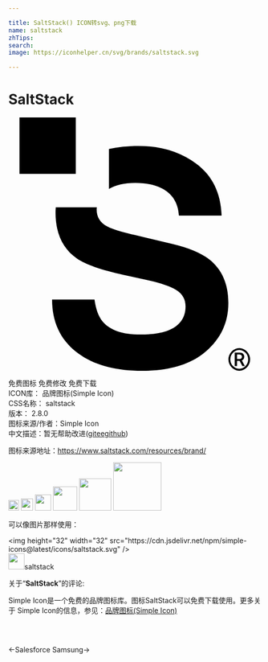 ```yaml
---

title: SaltStack() ICON转svg、png下载
name: saltstack
zhTips: 
search: 
image: https://iconhelper.cn/svg/brands/saltstack.svg

---
```


# SaltStack  <small style="font-size: 60%;font-weight: 100"></small>

<div id="svg" class="svg-wrap">
<svg role="img" xmlns="http://www.w3.org/2000/svg" viewBox="0 0 24 24"><title>SaltStack icon</title><path d="M6.396 0L1.05.002v5.346h5.347V0zm5.94 2.697c-1.033 0-1.959.1-2.791.291v3.783c.645-.374 1.471-.568 2.5-.568 1.001 0 1.838.17 2.514.508 1.01.512 1.555 1.375 1.629 2.59h4.056c-.073-2.147-.874-3.783-2.394-4.912-1.522-1.127-3.36-1.692-5.514-1.692zM4.496 8.51c-.01.16-.023.322-.023.488 0 1.982.679 3.438 2.04 4.371.806.558 2.281 1.072 4.43 1.547l2.186.482c1.28.274 2.215.589 2.805.946.59.365.884.882.884 1.549 0 1.142-.603 1.922-1.806 2.341-.635.22-1.458.33-2.475.33-1.697 0-2.896-.417-3.596-1.248-.382-.457-.638-1.147-.767-2.07h-4.03c0 2.102.762 3.754 2.286 4.955C7.953 23.402 10.042 24 12.7 24c2.603 0 4.619-.609 6.045-1.828 1.427-1.22 2.14-2.751 2.14-4.596 0-1.8-.601-3.173-1.804-4.125-.776-.611-1.94-1.102-3.494-1.467l-3.543-.836c-1.367-.319-2.264-.596-2.686-.835-.655-.356-.982-.894-.982-1.616 0-.065.017-.124.021-.187H4.496zM21.92 21.844a1.077 1.077 0 000 2.152 1.077 1.077 0 000-2.152zm-.014.177a.898.898 0 01.014 0 .898.898 0 010 1.793.898.898 0 01-.014-1.793zm-.42.258v1.272h.221v-.49h.248l.256.49h.234v-.01l-.285-.531a.392.392 0 00.174-.133.356.356 0 00.06-.213.42.42 0 00-.033-.166.31.31 0 00-.088-.121.4.4 0 00-.144-.074.695.695 0 00-.195-.024h-.448zm.221.178h.227a.338.338 0 01.107.016.174.174 0 01.117.109.266.266 0 010 .176.175.175 0 01-.047.066.21.21 0 01-.072.045.314.314 0 01-.105.016h-.227v-.428z"/></svg>
</div>
<detail full-name='saltstack'></detail>

<div class="detail-page">
<p>
<span><span class="badge-success badge">免费图标</span> <span class="badge-success badge">免费修改</span>  <span class="badge-success badge">免费下载</span> </span>
<br/>
<span>
ICON库：
<span class="badge-secondary badge">品牌图标(Simple Icon)</span> 
</span>
<br/>
<span>
CSS名称：
<span class="badge-secondary badge">saltstack</span> 
</span>

<br/>
<span>
版本：
<span class="badge-secondary badge">2.8.0</span> 
</span>
<br/>
<span>图标来源/作者：<span class="badge-light badge">Simple Icon</span></span> 
<br/>
<span class="zh-detail">中文描述：暂无<span class="help-link"><span>帮助改进</span>(<a href="https://gitee.com/liuwave/icon-helper/edit/master/json/brands/saltstack.json" target="_blank" rel="noopener noreferrer">gitee</a><a href="https://github.com/liuwave/icon-helper/edit/master/json/brands/saltstack.json" target="_blank" rel="noopener noreferrer">github</a></span>)</span><br/>
</p>
</div><div class="description description alert alert-light"><p>图标来源地址：<a href="https://www.saltstack.com/resources/brand/" target="_blank" rel="noopener noreferrer">https://www.saltstack.com/resources/brand/</a></p></div>
<div class="alert alert-dark">
<img height="21" width="21" src="https://cdn.jsdelivr.net/npm/simple-icons@latest/icons/saltstack.svg" />
<img height="24" width="24" src="https://cdn.jsdelivr.net/npm/simple-icons@latest/icons/saltstack.svg" />
<img height="32" width="32" src="https://cdn.jsdelivr.net/npm/simple-icons@latest/icons/saltstack.svg" />
<img height="48" width="48" src="https://cdn.jsdelivr.net/npm/simple-icons@latest/icons/saltstack.svg" />
<img height="64" width="64" src="https://cdn.jsdelivr.net/npm/simple-icons@latest/icons/saltstack.svg" />
<img height="96" width="96" src="https://cdn.jsdelivr.net/npm/simple-icons@latest/icons/saltstack.svg" />

</div>
<div>
  <p>可以像图片那样使用：    
  </p>
  <div class="alert alert-primary" style="font-size: 14px">
    &lt;img height="32" width="32" src="https://cdn.jsdelivr.net/npm/simple-icons@latest/icons/saltstack.svg" /&gt;
    <copy-btn content='<img height="32" width="32" src="https://cdn.jsdelivr.net/npm/simple-icons@latest/icons/saltstack.svg" />'></copy-btn>
  </div>
  <div class="alert alert-secondary">
    <img height="32" width="32" src="https://cdn.jsdelivr.net/npm/simple-icons@latest/icons/saltstack.svg" />saltstack
    <copy-btn content="saltstack" btn-title="复制图标名称"></copy-btn>
  </div>
</div>
<div class="icon-detail__container">
<p>关于“<b>SaltStack</b>”的评论:</p>
</div>
<Vssue title="关于“SaltStack”的评论" />
<div><p>Simple Icon是一个免费的品牌图标库。图标SaltStack可以免费下载使用。更多关于  Simple Icon的信息，参见：<a target="_blank" href="https://iconhelper.cn/brands.html">品牌图标(Simple Icon)</a>
</p></div>


<div style="padding:2rem 0 " class="page-nav"><p class="inner"><span class="prev">←<router-link to="/icon/salesforce.html">Salesforce</router-link></span> <span class="next"><router-link to="/icon/samsung.html">Samsung</router-link>→</span></p></div>
